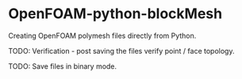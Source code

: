 # OpenFOAM-python-blockMesh
Creating OpenFOAM polymesh files directly from Python.

TODO: Verification - post saving the files verify point / face topology.

TODO: Save files in binary mode. 
